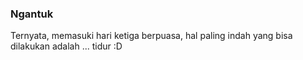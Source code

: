 ### Ngantuk

Ternyata, memasuki hari ketiga berpuasa, hal paling indah yang bisa dilakukan adalah ... tidur :D

<!-- METADATA: {"time": "2007-09-14 20:01:29", "title": "Ngantuk"} -->
